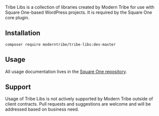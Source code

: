 Tribe Libs is a collection of libraries created by Modern Tribe
for use with Square One-based WordPress projects. It is required by the
Square One core plugin.

## Installation

```
composer require moderntribe/tribe-libs:dev-master
```

## Usage

All usage documentation lives in the [Square One repository](https://github.com/moderntribe/square-one/tree/master/docs).

## Support

Usage of Tribe Libs is not actively supported by Modern Tribe outside of client contracts. Pull requests and suggestions are welcome and will be addressed based on business need.
